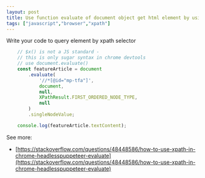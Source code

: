 ```yaml
---
layout: post
title: Use function evaluate of document object get html element by using xpath
tags: ["javascript","browser","xpath"]
---
```

Write your code to query element by xpath selector

```javascript
    // $x() is not a JS standard -
    // this is only sugar syntax in chrome devtools
    // use document.evaluate()
    const featureArticle = document
        .evaluate(
            '//*[@id="mp-tfa"]',
            document,
            null,
            XPathResult.FIRST_ORDERED_NODE_TYPE,
            null
        )
        .singleNodeValue;

    console.log(featureArticle.textContent);
```

See more:
- [https://stackoverflow.com/questions/48448586/how-to-use-xpath-in-chrome-headlesspuppeteer-evaluate](https://stackoverflow.com/questions/48448586/how-to-use-xpath-in-chrome-headlesspuppeteer-evaluate)
